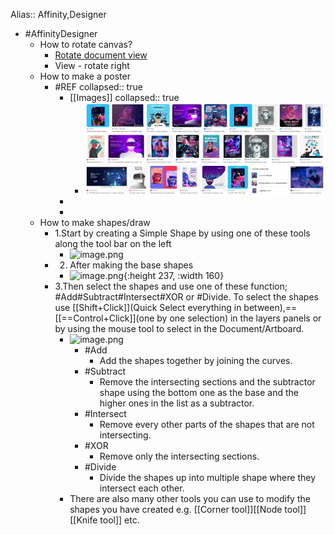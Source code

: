 Alias:: Affinity,Designer

- #AffinityDesigner
	- How to rotate canvas?
		- [Rotate document view](https://affinity.help/photo/en-US.lproj/index.html?page=pages/DesignAids/rotateCanvas.html?title=Rotate%20document%20view)
		- View - rotate right
	- How to make a poster
		- #REF
		  collapsed:: true
			- [[Images]]
			  collapsed:: true
				- ![image.png](/assets/image_1672445265390_0.png)
			-
			-
	- How to make shapes/draw
		- 1.Start by creating a Simple Shape by using one of these tools along the tool bar on the left
			- ![image.png](../assets/image_1672448807028_0.png)
		- 2. After making the base shapes
			- ![image.png](../assets/image_1672449144321_0.png){:height 237, :width 160}
		- 3.Then select the shapes and use one of these function; #Add#Subtract#Intersect#XOR or #Divide. To select the shapes use [[Shift+Click]](Quick Select everything in between),==[[==Control+Click]](one by one selection) in the layers panels or by using the mouse tool to select in the Document/Artboard.
			- ![image.png](../assets/image_1672449373993_0.png)
				- #Add
					- Add the shapes together by joining the curves.
				- #Subtract
					- Remove the intersecting sections and the subtractor shape using the bottom one as the base and the higher ones in the list as a subtractor.
				- #Intersect
					- Remove every other parts of the shapes that are not intersecting.
				- #XOR
					- Remove only the intersecting sections.
				- #Divide
					- Divide the shapes up into multiple shape where they intersect each other.
			- There are also many other tools you can use to modify the shapes you have created e.g. [[Corner tool]][[Node tool]][[Knife tool]] etc.